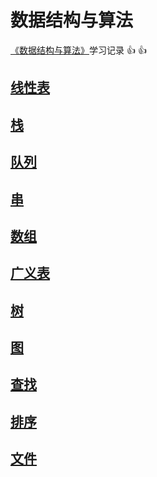 # 数据结构与算法

[《数据结构与算法》](http://www.tup.tsinghua.edu.cn/booksCenter/book_06931402.html)学习记录 :+1: :+1:

## [线性表](/线性表/线性表.md)
## [栈](/栈/栈.md)
## [队列](/队列/队列.md)
## [串](/串/串.md)
## [数组](/数组/数组.md)
## [广义表](/广义表/广义表.md)
## [树](/树/树.md)
## [图](/图/图.md)
## [查找](/查找/查找.md)
## [排序](/排序/排序.md)
## [文件](/文件/文件.md)
